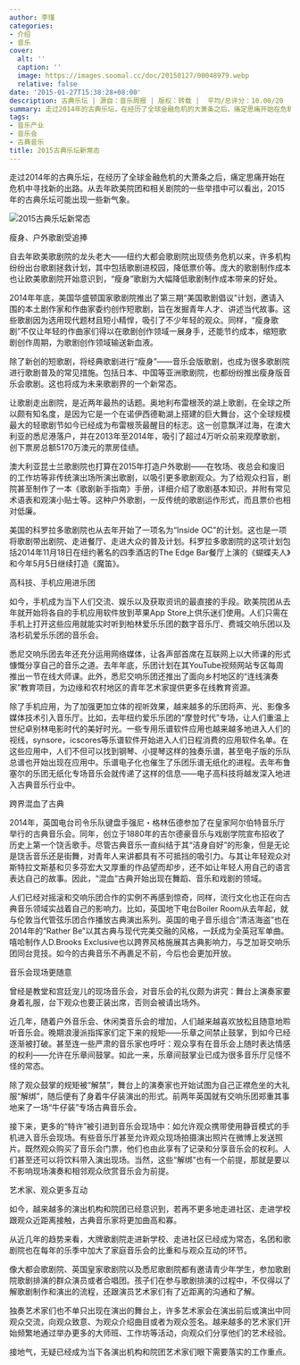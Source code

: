 ```yaml
---
author: 李瑾
categories:
- 介绍
- 音乐
cover:
  alt: ''
  caption: ''
  image: https://images.soomal.cc/doc/20150127/00048979.webp
  relative: false
date: '2015-01-27T15:38:28+08:00'
description: 古典乐坛 | 源自：音乐周报 | 版权：转载 |  平均/总评分：10.00/20
summary: 走过2014年的古典乐坛，在经历了全球金融危机的大萧条之后，痛定思痛开始在危机中寻找新的出路。从去年欧美院团和相关剧院的一些举措中可以看出，2015年的古典乐坛可能出现一些新气象：瘦身、户外歌剧受追捧，高科技、手机应用进乐团，跨界混血了古典，音乐会现场更随意，艺术家、观众更多互动……
tags:
- 音乐产业
- 音乐会
- 古典音乐
title: 2015古典乐坛新常态
---
```


走过2014年的古典乐坛，在经历了全球金融危机的大萧条之后，痛定思痛开始在危机中寻找新的出路。从去年欧美院团和相关剧院的一些举措中可以看出，2015年的古典乐坛可能出现一些新气象。

![2015古典乐坛新常态](https://images.soomal.cc/doc/20150127/00048979.webp)





瘦身、户外歌剧受追捧

自去年欧美歌剧院的龙头老大――纽约大都会歌剧院出现债务危机以来，许多机构纷纷出台歌剧拯救计划，其中包括歌剧进校园，降低票价等。庞大的歌剧制作成本也让欧美歌剧院开始意识到，“瘦身”歌剧为大幅降低歌剧制作成本带来的好处。

2014年年底，美国华盛顿国家歌剧院推出了第三期“美国歌剧倡议”计划，邀请入围的本土剧作家和作曲家委约创作短歌剧，旨在发掘青年人才、讲述当代故事。这些歌剧因为选用现代题材且短小精悍，吸引了不少年轻的观众。同样，“瘦身歌剧”不仅让年轻的作曲家们得以在歌剧创作领域一展身手，还能节约成本，缩短歌剧创作周期，为歌剧创作领域输送新血液。

除了新创的短歌剧，将经典歌剧进行“瘦身”――音乐会版歌剧，也成为很多歌剧院进行歌剧普及的常见措施。包括日本、中国等亚洲歌剧院，也都纷纷推出瘦身版音乐会歌剧。这也将成为未来歌剧界的一个新常态。

让歌剧走出剧院，是近两年最热的话题。奥地利布雷根茨的湖上歌剧，在全球之所以颇有知名度，是因为它是一个在诺伊西德勒湖上搭建的巨大舞台，这个全球规模最大的轻歌剧节如今已经成为布雷根茨最醒目的标志。这一创意飘洋过海，在澳大利亚的悉尼港落户，并在2013年至2014年，吸引了超过4万听众前来观摩歌剧，创下票房总额5170万澳元的票房佳绩。

澳大利亚昆士兰歌剧院也打算在2015年打造户外歌剧――在牧场、夜总会和废旧的工作坊等非传统演出场所演出歌剧，以吸引更多歌剧观众。为了给观众扫盲，剧院甚至制作了一本《歌剧新手指南》手册，详细介绍了歌剧基本知识，并附有常见术语表和观演小贴士等。这种户外歌剧，一反传统的歌剧运作形式，而且票价也相对低廉。

美国的科罗拉多歌剧院也从去年开始了一项名为“Inside OC”的计划。这也是一项将歌剧带出剧院、走进餐厅、走进大众的普及计划。科罗拉多歌剧院的这项计划包括2014年11月18日在纽约著名的四季酒店的The Edge Bar餐厅上演的《蝴蝶夫人》和今年5月5日继续打造《魔笛》。

高科技、手机应用进乐团

如今，手机成为当下人们交流、娱乐以及获取资讯的最直接的手段。欧美院团从去年就开始将各自的手机应用软件放到苹果App Store上供乐迷们使用。人们只需在手机上打开这些应用就能实时听到柏林爱乐乐团的数字音乐厅、费城交响乐团以及洛杉矶爱乐乐团的音乐会。

悉尼交响乐团去年还充分运用网络媒体，让各声部首席在互联网上以大师课的形式慷慨分享自己的音乐之道。去年年底，乐团计划在其YouTube视频网站专区每周推出一节在线大师课。此外，悉尼交响乐团还推出了面向乡村地区的“连线演奏家”教育项目，为边缘和农村地区的青年艺术家提供更多在线教育资源。

除了手机应用，为了加强更加立体的视听效果，越来越多的乐团将声、光、影像多媒体技术引入音乐厅。比如，去年纽约爱乐乐团的“摩登时代”专场，让人们重温上世纪卓别林电影时代的美好时光。一些专用乐谱软件应用也越来越多地进入人们的视线，synsore，icscores等乐谱软件开始进入人们日程消费的应用软件名单。在这些应用中，人们不但可以找到钢琴、小提琴这样的独奏乐谱，甚至电子版的乐队总谱也开始出现在应用中。乐谱电子化也催生了乐团乐谱无纸化的进程。去年布鲁塞尔的乐团无纸化专场音乐会就传递了这样的信息――电子高科技将越发深入地进入古典音乐行业中。

跨界混血了古典

2014年，英国电台司令乐队键盘手强尼・格林伍德参加了在皇家阿尔伯特音乐厅举行的古典音乐会。同年，创立于1880年的吉尔德豪音乐与戏剧学院宣布招收了历史上第一个饶舌歌手。尽管古典音乐一直纠结于其“洁身自好”的形象，但是无论是饶舌音乐还是街舞，对青年人来讲都具有不可抵挡的吸引力。与其让年轻观众对斯特拉文斯基和贝多芬宏大又厚重的作品望而却步，还不如让年轻人用自己的语言表达自己的故事。因此，“混血”古典开始出现在舞蹈、音乐和戏剧的领域。

人们已经对摇滚和交响乐团合作的实例不再感到惊奇，同样，流行文化也正在向古典音乐领域实战着自己的影响力。比如，英国地下电台Boiler Room从去年起，就与伦敦当代管弦乐团合作播放古典演出系列。英国的电子音乐组合“清洁海盗”也在2014年的“Rather Be”以其古典与现代完美交融的风格，一跃成为全英冠军单曲。嘻哈制作人D.Brooks Exclusive也以跨界风格施展其古典影响力，与芝加哥交响乐团同台竞技。如今的古典音乐不再裹足不前，今后也会更加开放。

音乐会现场更随意

曾经是教堂和宫廷宠儿的现场音乐会，对音乐会的礼仪颇为讲究：舞台上演奏家要身着礼服，台下观众也要正装出席，否则会被请出场外。

近几年，随着户外音乐会、休闲类音乐会的增加，人们越来越喜欢放松且随意地聆听音乐会。晚期浪漫派指挥家们定下来的规矩――乐章之间禁止鼓掌，到如今已经逐渐被打破。甚至连一些严肃的音乐家也呼吁：观众享有在音乐会上随时表达情感的权利――允许在乐章间鼓掌。如此一来，乐章间鼓掌业已成为很多音乐厅见怪不怪的常态。

除了观众鼓掌的规矩被“解禁”，舞台上的演奏家也开始试图为自己正襟危坐的大礼服“解绑”，随后便有了身着牛仔装演出的形式。前两年英国就有交响乐团郑重其事地来了一场“牛仔装”专场古典音乐会。

接下来，更多的“特许”被引进到音乐会现场中：如允许观众携带使用静音模式的手机进入音乐会现场。有些音乐厅甚至允许观众现场拍摄演出照片在微博上发送照片。既然观众购买了音乐会门票，他们也由此享有了记录和分享音乐会的权利。人们甚至还可以将饮料带入演出现场。当然，这些“解绑”也有一个前提，那就是要以不影响现场演奏和相邻观众欣赏音乐会为前提。

艺术家、观众更多互动

如今，越来越多的演出机构和院团已经意识到，若再不更多地走进社区、走进学校跟观众近距离接触，古典音乐家将更加曲高和寡。

从近几年的趋势来看，大牌歌剧院走进新学校、走进社区已经成为常态，名团和歌剧院也在每年的乐季中加大了家庭音乐会的比重和与观众互动的环节。

像大都会歌剧院、英国皇家歌剧院以及悉尼歌剧院都有邀请青少年学生，参加歌剧院歌剧排演的群众演员或者合唱团。孩子们在参与歌剧排演的过程中，不仅得以了解歌剧制作和演出的流程，还跟演员艺术家们有了近距离的沟通和了解。

独奏艺术家们也不单只出现在演出的舞台上，许多艺术家会在演出前后或演出中同观众交流，向观众致意、为观众介绍曲目或者为观众签名。越来越多的艺术家们开始频繁地通过举办更多的大师班、工作坊等活动，向观众们分享他们的艺术经验。

接地气，无疑已经成为当下各演出机构和院团艺术家们眼下需要落实的工作重点。
